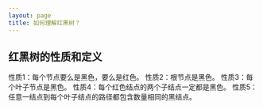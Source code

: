 ```yaml
---
layout: page
title: 如何理解红黑树？
---
```


## 红黑树的性质和定义
性质1：每个节点要么是黑色，要么是红色。
性质2：根节点是黑色。
性质3：每个叶子节点是黑色。
性质4：每个红色结点的两个子结点一定都是黑色。
性质5：任意一结点到每个叶子结点的路径都包含数量相同的黑结点。